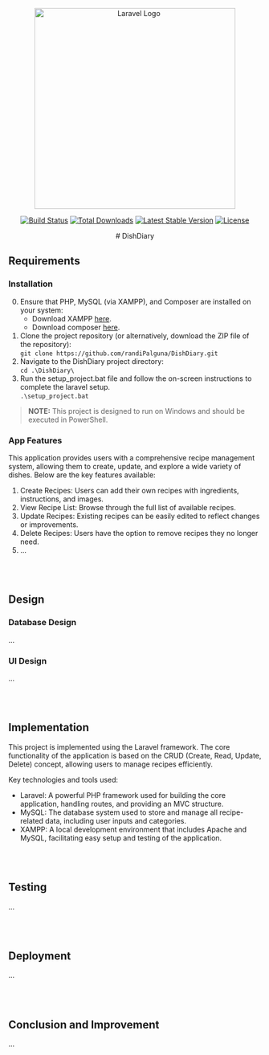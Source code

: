 <p align="center"><a href="https://laravel.com" target="_blank"><img src="https://raw.githubusercontent.com/laravel/art/master/logo-lockup/5%20SVG/2%20CMYK/1%20Full%20Color/laravel-logolockup-cmyk-red.svg" width="400" alt="Laravel Logo"></a></p>

<p align="center">
<a href="https://github.com/laravel/framework/actions"><img src="https://github.com/laravel/framework/workflows/tests/badge.svg" alt="Build Status"></a>
<a href="https://packagist.org/packages/laravel/framework"><img src="https://img.shields.io/packagist/dt/laravel/framework" alt="Total Downloads"></a>
<a href="https://packagist.org/packages/laravel/framework"><img src="https://img.shields.io/packagist/v/laravel/framework" alt="Latest Stable Version"></a>
<a href="https://packagist.org/packages/laravel/framework"><img src="https://img.shields.io/packagist/l/laravel/framework" alt="License"></a>
</p>

<p align="center"># DishDiary</p>

## Requirements

### Installation
0. Ensure that PHP, MySQL (via XAMPP), and Composer are installed on your system:
   - Download XAMPP <a href="https://www.apachefriends.org/download.html" target="_blank">here</a>.
   - Download composer <a href="https://getcomposer.org/Composer-Setup.exe" target="_blank">here</a>.
1. Clone the project repository (or alternatively, download the ZIP file of the repository):<br>
   `git clone https://github.com/randiPalguna/DishDiary.git`
2. Navigate to the DishDiary project directory:<br>
   `cd .\DishDiary\`
3. Run the setup_project.bat file and follow the on-screen instructions to complete the laravel setup.<br>
   `.\setup_project.bat`
> **NOTE:** This project is designed to run on Windows and should be executed in PowerShell.

### App Features
This application provides users with a comprehensive recipe management system, allowing them to create, update, and explore a wide variety of dishes. Below are the key features available:
1. Create Recipes: Users can add their own recipes with ingredients, instructions, and images.
2. View Recipe List: Browse through the full list of available recipes.
3. Update Recipes: Existing recipes can be easily edited to reflect changes or improvements.
4. Delete Recipes: Users have the option to remove recipes they no longer need.
5. ...

<br><br>
## Design

### Database Design
...

### UI Design
...

<br><br>
## Implementation
This project is implemented using the Laravel framework. The core functionality of the application is based on the CRUD (Create, Read, Update, Delete) concept, allowing users to manage recipes efficiently.

Key technologies and tools used:
- Laravel: A powerful PHP framework used for building the core application, handling routes, and providing an MVC structure.
- MySQL: The database system used to store and manage all recipe-related data, including user inputs and categories.
- XAMPP: A local development environment that includes Apache and MySQL, facilitating easy setup and testing of the application.

<br><br>
## Testing
...

<br><br>
## Deployment
...

<br><br>
## Conclusion and Improvement
...